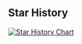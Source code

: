 ## Star History

[![Star History Chart](https://api.star-history.com/svg?repos=shiyi-0x7f/o-lib&type=Date)](https://www.star-history.com/#shiyi-0x7f/o-lib&Date)
